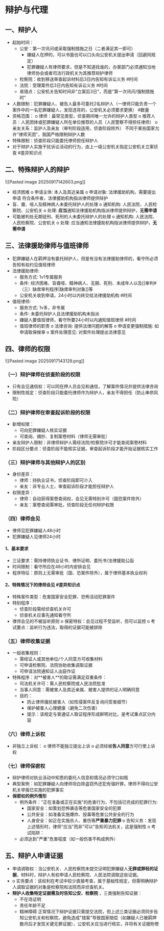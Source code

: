 # 辩护与代理
## 一、辩护人
- 起始时间：
	- 公安：第⼀次讯问或采取强制措施之⽇（⼆者满⾜其⼀即可）
		- 嫌疑人在押的，可以书面也可以口头向公安机关提出申请（回避同规定）
		- 犯罪嫌疑人有律师要求，但是不知道找谁的，办案部门必须通知当地律师协会或者司法行政机关为其推荐辩护律师
	- 检察院：收到移送审查起诉材料后3⽇内告知有诉讼义务 #时间 
	- 法院：受理案件后3⽇内告知有诉讼义务 #时间 
	-  易错点：公安机关告知时间⾮"⽴案后3⽇"，⽽是"第⼀次讯问/强制措施时"
- 人数限制：犯罪嫌疑⼈、被告人最多可委托2名辩护⼈（一律师只能负责一个案件中的一名犯罪嫌疑人，发现违背的，公安机关必须要求更换） #数量 
- 资格范围：
	o 律师：最常⻅类型，侦查期间唯⼀允许的辩护⼈类型
	o 推荐⼈员：⼈⺠团体或犯罪嫌疑⼈所在单位推荐的⼈员（人民警察不得担任律师）
	o 亲友关系：监护⼈及亲友（审判阶段适⽤，侦查阶段除外）
	不同于某些国家允许"律师天团"，我国严格限制辩护⼈数
- 特殊限制：侦查阶段只能委托律师担任辩护⼈
- 对于辩护人实施干扰诉讼活动的行为，由上一级公安机关指定公安机关立案侦查 #差异知识点 
## 二、特殊辩护人的辩护
![[Pasted image 20250917142603.png]]
- 经济困难
	o 申请主体: 本⼈及其近亲属
	o 申请对象: 法律援助机构，需要提出申请
	符合条件者，法律援助机构指派律师提供辩护
- 盲、聋、哑⼈及精神病⼈未委托辩护⼈的处理
	o 通知机构: ⼈⺠法院、⼈⺠检察院、公安机关
	o 处理: **应当**通知法律援助机构指派律师提供辩护，**⽆需申请**
- 可能被判处⽆期徒刑、死刑的⼈未委托辩护⼈的处理
	o 通知机构: ⼈⺠法院、⼈⺠检察院、公安机关
	o 处理: 应当通知法律援助机构指派律师提供辩护，**⽆需申请**
## 三、法律援助律师与值班律师
- 犯罪嫌疑人在羁押没有委托辩护人，但是有没有法律援助律师的，看守所必须告知有权约见值班律师
- 法律援助律师:
	- 服务⽅式: 1v1专属服务
	- 条件: 经济困难、盲聋哑、精神病⼈、⽆期、死刑、未成年⼈以及[[审判#（三）缺席审判程序|缺席审判对象]]等
	- 公安机关收到申请，24小时以内转交给法律援助机构 #时间 
- 值班律师:
	- 服务⽅式: 1v多，⾮专属
	- 条件: 未委托辩护⼈且法律援助机构未指派
	- 嫌疑人要值班律师，看守所要24小时以内通知值班律师 #时间 
	- 值班律师的职责 
		o 法律咨询: 提供法律问题的解答
		o 申请变更强制措施: 如申请取保候审
		o 案件处理意⻅: 对案件处理提出法律意⻅
## 四、律师的权限
![[Pasted image 20250917143129.png]]
### （一）辩护律师在侦查阶段的权限
- 只有会⻅通信权：可以同在押⼈员会⻅和通信，了解案件情况并提供法律咨询
- 限制性规定：侦查阶段只能委托律师作为辩护⼈，亲友不得担任（防⽌串供⻛险）
### （二）辩护律师在审查起诉阶段的权限
- 新增权限：
	- 可向犯罪嫌疑⼈核实证据
	- 可查阅、摘抄、复制案卷材料（律师⽆需审批）
- 亲友辩护⼈限制：⾮律师辩护⼈需经法院/检察院许可才能查阅案卷材料
- 阶段区分要点：侦查阶段不能核实证据，审查起诉阶段才能开始证据核实⼯作
### （三）辩护律师与其他辩护⼈的区别 
- ⾝份差异：
	- 律师：持执业证书，侦查阶段即可介⼊
	-  亲友：⾮专业⼈⼠，审查起诉阶段才能担任辩护⼈
- 权限差异：
	-  律师：⾃动获得案卷查阅权，会⻅⽆需特别许可（国恐案件除外）
	 - 亲友：案卷查阅需审批，侦查阶段⽆任何辩护权限
### （四）律师会见
- 律师见犯罪嫌疑人48小时
- 犯罪嫌疑人见律师24小时
#### 1、基本要求 
- 三证要求：需持律师执业证书、律所证明、委托书/法律援助公函
- 时间限制：看守所应在48⼩时内安排会⻅
- 程序特征：原则上⽆需审批（国、恐案件除外），属于律师基本执业权利 
#### 2、特殊情况下的律师会⻅  #差异知识点 
- 特殊案件类型：危害国家安全犯罪、恐怖活动犯罪案件
- 特别程序：
	- 侦查阶段需经侦查机关许可
	- 侦查机关应事先通知看守所
 - 律师会⻅的不被监听原则 
	o 保密特权：会⻅过程不受监听，但可以监控
	o 考试要点：监听⾏为违法，取得的证据可能被排除
### （五）律师收集证据
- ⼀般收集规则：
	-  需经证⼈或其他单位/个⼈同意⽅可收集材料
	- 可申请检察院、法院协助收集调取证据
	- 可申请法院通知证⼈出庭作证
- 特殊程序：对**被害⼈**的取证需满⾜双重条件：
	-  司法机关许可：需⼈⺠检察院或⼈⺠法院批准
	 - 当事⼈同意：需被害⼈及其近亲属、被害⼈提供的证⼈明确同意
	 - ⽬的：
		 - 防⽌律师骚扰被害⼈（如性侵案件反复询问受害细节）
		 - 保护被害⼈⼼理健康（避免⼆次伤害）
		 - 提示：该规定与普通证⼈取证程序形成鲜明对⽐，是考试重点区分内容
### （六）律师上诉权 
- ⾮独⽴上诉权：
	o 律师不能独⽴提出上诉
	o 必须经被**告⼈同意**⽅可⾏使上诉权
### （七）律师保密权 
- 辩护律师对执业活动中知悉的委托⼈信息和情况必须守⼝如瓶
-  典型案例：如犯罪嫌疑⼈向律师坦⽩除盗窃外还犯有强奸罪，律师不得向公安机关举报已实施的犯罪事实
- **保密权的例外情形**
	- 例外条件：”正在准备或正在实施"的危害⾏为，不包括已完成的犯罪⾏为:
		-  国家安全：如策划恐怖袭击等危害国家安全的犯罪
		-  公共安全：如准备实施爆炸、投毒等危害公共安全的⾏为
		-  ⼈⾝安全：如正在实施杀⼈、重伤等**严重暴⼒犯罪**
	o 告知义务：发现上述情形时，律师"应当"⽽⾮"可以"告知司法机关，这是强制性
	o 考试陷阱：
	-  必须达到"严重"危害程度（如⼀般伤害不构成例外）
## 五、辩护人申请证据
- 申请调取权：当公安机关、⼈⺠检察院未提交证明犯罪嫌疑⼈**⽆罪或罪轻的证据**，材料时，辩护⼈有权申请⼈⺠检察院、⼈⺠法院调取这些证据。
- o 实务要点：该权利在考试中较少直接考查，属于基础性规定，但需明确辩护⼈调取证据的对象是检察院和法院⽽⾮侦查机关。
- **辩护人收集特定证据需及时告知公安、检察院** ，三类强制告知证据：
	- 不在场证明
	-  责任年龄不⾜
	- 精神障碍
正常情况下辩护证据只需提交法院，但上述三类证据必须同步告知公安机关和检察院，避免造成"错案"导致国家赔偿（如嫌疑⼈已被羁押数⽉后才发现关键⽆罪证据），公安机关应当进行核实，并将有关证据附卷

